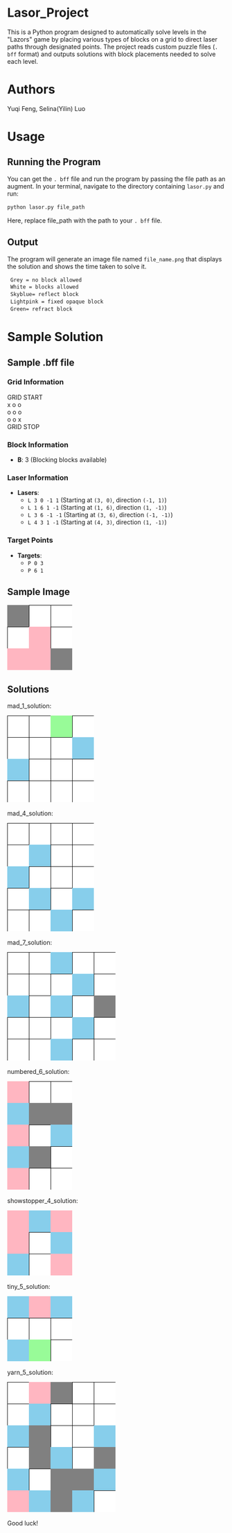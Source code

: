 # Lasor_Project
This is a Python program designed to automatically solve levels in the "Lazors" game by placing various types of blocks on a grid to direct laser paths through designated points. The project reads custom puzzle files (`. bff` format) and outputs solutions with block placements needed to solve each level.

# Authors
Yuqi Feng, Selina(Yilin) Luo

# Usage
## Running the Program 
You can get the `. bff` file and run the program by passing the file path as an augment.
In your terminal, navigate to the directory containing `lasor.py` and run:
```markdown
python lasor.py file_path
```
Here, replace file_path with the path to your `. bff` file.

## Output
The program will generate an image file named `file_name.png` that displays the solution and shows the time taken to solve it.
```markdown
 Grey = no block allowed
 White = blocks allowed
 Skyblue= reflect block
 Lightpink = fixed opaque block
 Green= refract block
```


# Sample Solution
## Sample .bff file
### Grid Information
GRID START<br>
x o o <br>
o o o <br>
o o x<br>
GRID STOP<br>

### Block Information

- **B**: 3 (Blocking blocks available)

### Laser Information

- **Lasers**:
  - `L 3 0 -1 1` (Starting at `(3, 0)`, direction `(-1, 1)`)
  - `L 1 6 1 -1` (Starting at `(1, 6)`, direction `(1, -1)`)
  - `L 3 6 -1 -1` (Starting at `(3, 6)`, direction `(-1, -1)`)
  - `L 4 3 1 -1` (Starting at `(4, 3)`, direction `(1, -1)`)

### Target Points

- **Targets**:
  - `P 0 3`
  - `P 6 1`
## Sample Image
![alt test](solution_output.png)
## Solutions
mad_1_solution:
 
![mad_1](mad_1.png)

mad_4_solution:

![mad_4](mad_4.png)
 
mad_7_solution:

![](mad_7.png)

numbered_6_solution:

![](numbered_6.png)

showstopper_4_solution:
 
![](showstopper_4.png)

tiny_5_solution:

![](tiny_5.png)

yarn_5_solution:

![](yarn_5.png)

 Good luck!
